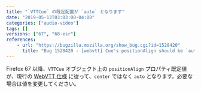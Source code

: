 ```yaml
---
title: "`VTTCue` の既定配置が `auto` となります"
date: "2019-05-13T03:03:00-04:00"
categories: ["audio-video"]
tags: []
versions: ["67", "68-esr"]
references:
    - url: "https://bugzilla.mozilla.org/show_bug.cgi?id=1528420"
      title: "Bug 1528420 - [webvtt] Cue's positionAlign should be `auto` by default"
---
```

Firefox 67 以降、`VTTCue` オブジェクト上の `positionAlign` プロパティ既定値が、現行の [WebVTT 仕様](https://w3c.github.io/webvtt/#webvtt-cue-position-alignment) に従って、`center` ではなく `auto` となります。必要な場合は値を変更してください。
